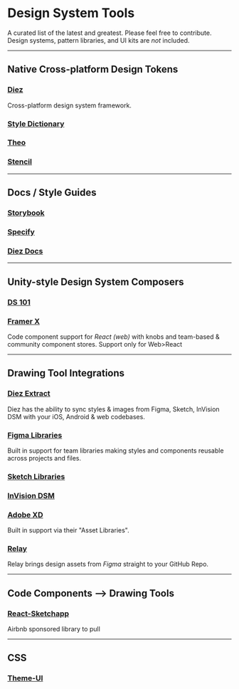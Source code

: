 # Design System Tools
A curated list of the latest and greatest. Please feel free to contribute.
Design systems, pattern libraries, and UI kits are _not_ included.

----
## Native Cross-platform Design Tokens
### [Diez](https://diez.org)
Cross-platform design system framework.

### [Style Dictionary]()

### [Theo]()

### [Stencil]()

----
## Docs / Style Guides
### [Storybook](https://www.storybookjs.org)
### [Specify](https://www.specifyapp.com)
### [Diez Docs](https://diez.org)

----
## Unity-style Design System Composers
### [DS 101](https://ds101.toolabs.com/)
### [Framer X](https://framer.com)
Code component support for *React (web)* with knobs and team-based & community component stores. Support only for Web>React

----
## Drawing Tool Integrations
### [Diez Extract](https://diez.org)
Diez has the ability to sync styles & images from Figma, Sketch, InVision DSM with your iOS, Android & web codebases.
### [Figma Libraries]()
Built in support for team libraries making styles and components reusable across projects and files.
### [Sketch Libraries]()
### [InVision DSM]()
### [Adobe XD]()
Built in support via their "Asset Libraries".
### [Relay](https://relay.graphics/)
Relay brings design assets from *Figma* straight to your GitHub Repo.

----
## Code Components —> Drawing Tools
### [React-Sketchapp](https://github.com/airbnb/react-sketchapp)
Airbnb sponsored library to pull

----
## CSS
### [Theme-UI]()
